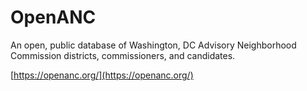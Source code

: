 # OpenANC

An open, public database of Washington, DC Advisory Neighborhood Commission districts, commissioners, and candidates.

[https://openanc.org/](https://openanc.org/)
